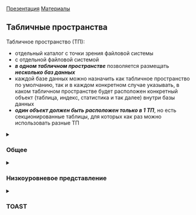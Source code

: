 [Презентация](https://www.youtube.com/watch?v=uPfM74fKm9o&list=PLaFqU3KCWw6LPcuYVymLcXl3muC45mu3e&index=11)
[Материалы](https://edu.postgrespro.ru/dba1-13/dba1_11_data_lowlevel.html)

## Табличные пространства

Табличное пространство (ТП):
* отдельный каталог с точки зрения файловой системы
* с отдельной файловой системой
* ***в одном табличном пространстве*** позволяется размещать ***несколько баз данных***
* каждой базе данных можно назначить как табличное пространство по умолчанию, так и в каждом конкретном случае указывать, в каком табличном пространстве будет расположен конкретный объект (таблица, индекс, статистика и так далее) внутри базы данных
* ***один объект должен быть расположен только в 1 ТП***, но есть секционированные таблицы, для которых как раз можно использовать разные ТП

<details><summary><h3>Общее</h3></summary>
  
Табличные пространства - способ физической организации данных. Каталог, находящейся где-либо на файловой системе.
#### Табличное пространство pg_global
Общее пространство для всего кластера. Там находятся объекты системного каталога, видимые всем базам кластера.
> PGDATA/global/

#### Табличное пространство pg_default
Аналог PRIMARY.
> PGDATA/base/

#### Пользовательское табличное пространство
На самом деле можно также создать свое табличное пространство и назначить его по умолчанию.
При создании пользовательского табличного пространства, создается символическаля ссылка в каталоге
> PGDATA/table_space/tsoid -> /table_space_path/ver/dboid/

#### Мониторинг
```
-- Список
select * from pg_tablespace
-- Размер таблички
select pg_size_pretty(pg_table_size('table'));
-- Список в psql
\db
```
#### Создание табличного пространства
```
sudo mkdir /path..
sudo chown postgres /path..
-- psql
CREATE TABLESPACE ts LOCATION /path..
\db
\db+
```
> Одно табличное пространство может использоваться несколькими базами данных.

#### Создание базы с табличным пространством по умолчанию
```
CREATE DATABASE db TABLSPACE ts;
```
#### Переназначение базе табличного пространства по умолчанию
> Все объекти системного каталога переедут в новое табличное пространство

```
ALTER DATABASE db SET TABLESPACE pg_default;
```
#### Создание объекта в пользовательском табличном пространстве 
```
CREATE TABLE t1 () TABLESPACE ts;
select tablemname, tablespace from pg_tables; -- tablespace пусто = tablespace по умолчанию
```
#### Смена табличного пространства
В отличие от схемы, смена табличного пространства ведет к физической смене местоположения файлов (копирование).
```
ALTER TABLE t SET TABLSPACE table_space;
ALTER TABLE ALL IN TABLESPACE ts_1 SET TABLSPACE ts_2;
```
#### Удаление табличного пространства
Удалить каскадом, в отличие от схемы, нельзя. Там могут объекты разных баз.

> Только схемы принадлежат одной базе данных. Табличные пространства и роли могут иметь объекты в разных базах данных кластера. Поэтому объекты последних надо искать, переключаясь последовательно по всем базам.
 
```
-- Идентификатор пространства
select oid from pg_tablespace where spcname = 'ts';
-- Имена баз
select datname
from pg_database
where oid in (select pg_tablespace_databases(select oid from pg_tablespace where spcname = 'ts'))
-- Переключаемся в каждую базу и ищем объекты
select relnamespace::regnamespace, * from pg_class where reltablespace = (select oid from pg_tablespace where spcname = 'ts')
-- Чистим
DROP TABLE
-- Перемещаем системный каталог
ALTER DATABASE db SET TABLESPACE pg_default;
-- По завершении удаляем пустое пользовательское пространство
DROP TABLESPACE ts;
```

</details>

<details><summary><h3>Низкоуровневое представление</h3></summary>
  
Каждый файл состоит из трех слоев (fork) - main (основный данные), init(заглушка, только для нежурналируемых таблиц) fsm (карта свободного пространства), vm (карта видимости).
Каждый слой состоит из 1Гб сегментов. При достижении размера в 1ГБ файл (N) финализируется и создается следующий  и т.д. (N.1, N.2, ...N.N).
> Размер сегмента можно поменять при компиляции.

```
pg_relation_size -- показывает общий размер слоя (все сегменты)
```
[Путь до файла объекта](https://github.com/AV-ghub/PostgreSQL/blob/main/001%20%D0%90%D0%B4%D0%BC%D0%B8%D0%BD%D0%B8%D1%81%D1%82%D1%80%D0%B8%D1%80%D0%BE%D0%B2%D0%B0%D0%BD%D0%B8%D0%B5/010%20%D0%97%D0%B0%D0%B4%D0%B0%D1%87%D0%B8%20%D0%B0%D0%B4%D0%BC%D0%B8%D0%BD%D0%B8%D1%81%D1%82%D1%80%D0%B8%D1%80%D0%BE%D0%B2%D0%B0%D0%BD%D0%B8%D1%8F/%D0%9F%D0%BE%D0%BB%D0%B5%D0%B7%D0%BD%D1%8B%D0%B5%20%D1%81%D0%BA%D1%80%D0%B8%D0%BF%D1%82%D1%8B.md#%D0%BF%D1%83%D1%82%D1%8C-%D0%B4%D0%BE-%D0%BE%D1%81%D0%BD%D0%BE%D0%B2%D0%BD%D0%BE%D0%B3%D0%BE-%D1%84%D0%B0%D0%B9%D0%BB%D0%B0-%D1%82%D0%B0%D0%B1%D0%BB%D0%B8%D1%86%D1%8B-%D0%BE%D1%82%D0%BD%D0%BE%D1%81%D0%B8%D1%82%D0%B5%D0%BB%D1%8C%D0%BD%D0%BE-pgdata)

Индекс файла также можно посмотреть
```
\d t
select pg_relation_filepath('t_pkey');
```
У индекса не бывает vm (не хранит версии строк), но бывает fsm.

[Получить объекты по имени файла](https://github.com/AV-ghub/PostgreSQL/blob/main/001%20%D0%90%D0%B4%D0%BC%D0%B8%D0%BD%D0%B8%D1%81%D1%82%D1%80%D0%B8%D1%80%D0%BE%D0%B2%D0%B0%D0%BD%D0%B8%D0%B5/010%20%D0%97%D0%B0%D0%B4%D0%B0%D1%87%D0%B8%20%D0%B0%D0%B4%D0%BC%D0%B8%D0%BD%D0%B8%D1%81%D1%82%D1%80%D0%B8%D1%80%D0%BE%D0%B2%D0%B0%D0%BD%D0%B8%D1%8F/%D0%9F%D0%BE%D0%BB%D0%B5%D0%B7%D0%BD%D1%8B%D0%B5%20%D1%81%D0%BA%D1%80%D0%B8%D0%BF%D1%82%D1%8B.md#%D0%BF%D0%BE%D0%BB%D1%83%D1%87%D0%B8%D1%82%D1%8C-%D0%BE%D0%B1%D1%8A%D0%B5%D0%BA%D1%82%D1%8B-%D0%BF%D0%BE-%D0%B8%D0%BC%D0%B5%D0%BD%D0%B8-%D1%84%D0%B0%D0%B9%D0%BB%D0%B0)

[Получить размер конкретных слоев](https://github.com/AV-ghub/PostgreSQL/blob/main/001%20%D0%90%D0%B4%D0%BC%D0%B8%D0%BD%D0%B8%D1%81%D1%82%D1%80%D0%B8%D1%80%D0%BE%D0%B2%D0%B0%D0%BD%D0%B8%D0%B5/010%20%D0%97%D0%B0%D0%B4%D0%B0%D1%87%D0%B8%20%D0%B0%D0%B4%D0%BC%D0%B8%D0%BD%D0%B8%D1%81%D1%82%D1%80%D0%B8%D1%80%D0%BE%D0%B2%D0%B0%D0%BD%D0%B8%D1%8F/%D0%9F%D0%BE%D0%BB%D0%B5%D0%B7%D0%BD%D1%8B%D0%B5%20%D1%81%D0%BA%D1%80%D0%B8%D0%BF%D1%82%D1%8B.md#%D0%BF%D0%BE%D0%BB%D1%83%D1%87%D0%B8%D1%82%D1%8C-%D1%80%D0%B0%D0%B7%D0%BC%D0%B5%D1%80-%D0%BA%D0%BE%D0%BD%D0%BA%D1%80%D0%B5%D1%82%D0%BD%D1%8B%D1%85-%D1%81%D0%BB%D0%BE%D0%B5%D0%B2)

[Размер таблицы](https://github.com/AV-ghub/PostgreSQL/blob/main/001%20%D0%90%D0%B4%D0%BC%D0%B8%D0%BD%D0%B8%D1%81%D1%82%D1%80%D0%B8%D1%80%D0%BE%D0%B2%D0%B0%D0%BD%D0%B8%D0%B5/010%20%D0%97%D0%B0%D0%B4%D0%B0%D1%87%D0%B8%20%D0%B0%D0%B4%D0%BC%D0%B8%D0%BD%D0%B8%D1%81%D1%82%D1%80%D0%B8%D1%80%D0%BE%D0%B2%D0%B0%D0%BD%D0%B8%D1%8F/%D0%9F%D0%BE%D0%BB%D0%B5%D0%B7%D0%BD%D1%8B%D0%B5%20%D1%81%D0%BA%D1%80%D0%B8%D0%BF%D1%82%D1%8B.md#%D1%80%D0%B0%D0%B7%D0%BC%D0%B5%D1%80-%D1%82%D0%B0%D0%B1%D0%BB%D0%B8%D1%86%D1%8B)

</details>

<details><summary><h3>TOAST</h3></summary>
  
#### TOAST
Бинарные данные хранятся также за пределами строки в отдельной структуре, нарезанной на чанки.
Хранится все это в схеме **pg_toast**. Временные - в **pg_toast_temp_N**.

Есть несколько стратегий по работе с выносимыми данными.
Посмотреть текущее состояние колонок можно через
```
\d+ tablename
```
в столбце Storage.

##### Стратегии

* plane - toast не применяется
* extended - применяется сжатие и вынос
* external - сжатие при выносе не используется
* main - обработка происходит в последнюю очередь

Т.е. если мы хотим оставить поля в строке, то необходимо пометить их стратегией main.

##### Изменение стратегии
```
ALTER TABLE t ALTER COLUMN c SET STORAGE EXTERNAL;
```

### [What Is TOAST](https://www.timescale.com/blog/what-is-toast-and-why-it-isnt-enough-for-data-compression-in-postgres/)

#### What Is Postgres TOAST?
TOAST refers to the automatic mechanism that PostgreSQL uses to efficiently store and manage values in Postgres that do not fit within a page.  
* To handle such values, Postgres TOAST will, by default, _**compress them using an internal algorithm**_.  
* If, after compression, the values are still too large, Postgres will _**move them to a separate table**_ (called the TOAST table), leaving pointers in the original table. 

#### TOAST-able Data Types 
The data types that might be subjected to TOAST are primarily variable-length ones.  

Some examples of data types that might be subjected to TOAST are: 

* json and jsonb
* Large text strings
* varchar and varchar(n) (If the length specified in varchar(n) is small enough, then values of that column might always stay below the TOAST threshold.)
* bytea storing binary data
* Geometric data like path and polygon and PostGIS types like  geometry or geography

#### How Does Postgres TOAST Work? 
> Typically, the TOAST mechanism kicks in if all fields within a tuple have a total size of over _**2 kB**_ approx. That’s because PostgreSQL likes to ensure it can store multiple tuples on a single page: if tuples are too large, fewer tuples fit on each page, leading to _**increased I/O operations**_ and reduced performance. Postgres also _**needs**_ to keep free space to _**fit additional operational data**_.

When the combined size of all fields in a tuple exceeds approximately 2 kB (or the TOAST threshold parameter), PostgreSQL handles in two ways:

* **Compression**. PostgreSQL can compress the large field values within the tuple to reduce their size using a compression algorithm that we’ll cover later in this article. By default, if compression is sufficient to bring the tuple's total size below the threshold, the data will remain in the main table, albeit in a compressed format.
* **Out-of-line storage**. If compression alone isn't effective enough to reduce the size of the large field values, Postgres moves them to a separate TOAST table. This process is known as "out-of-line" storage because the original tuple in the main table doesn’t hold the large field values anymore. Instead, it contains a "pointer" or reference to the location of the large data in the TOAST table. 

### Configuring TOAST
#### TOAST strategies
* **EXTENDED**: This is the default strategy. It implies the data will be stored out of line in a separate TOAST table if it’s too large for a regular table page. Before moving the data to the TOAST table, it will be compressed to save space.
* **EXTERNAL**: This strategy tells PostgreSQL to store the data for this column out of line if the data is too large to fit in a regular table page, and we’re asking PostgreSQL _**not to compress**_ the data—the value will just be moved to the TOAST table as-is.
* **MAIN**: This strategy is a middle ground. It tries to keep data in line in the main table through compression; if the data is definetely too large, it'll move the data to the TOAST table to avoid an error, but PostgreSQL _**won't move the compressed data**_. Insead, it’ll store the value in the TOAST table in its original form.
* **PLAIN**: Using PLAIN in a column tells PostgreSQL to _**always store the column's data in line**_ in the main table, ensuring it isn't moved to an out-of-line TOAST table. Take into account that if the data grows beyond the page size, the _**INSERT will fail because the data won’t fit**_. 

If you wish to modify the storage setting, you can do so using the following command: 
```
-- Sets EXTENDED as the TOAST strategy for bar_column 
ALTER TABLE example_blob ALTER COLUMN bar_column SET STORAGE EXTENDED;
```
#### Key parameters
**TOAST_TUPLE_THRESHOLD**
This is the parameter that sets _**the size threshold**_ for when TOASTing operations (compression and out-of-line storage) are considered for oversized tuples.  
As we’ve mentioned previously, by default, TOAST_TUPLE_THRESHOLD is set to approximately 2 kB. 

**TOAST_COMPRESSION_THRESHOLD**
This is the parameter that specifies the _**minimum size**_ of a value before Postgres _**considers compressing**_ it during the TOASTing process.

> However, just because a value is above the compression threshold, it doesn't automatically mean it will be compressed: the TOAST strategies will guide PostgreSQL on how to handle the data based on whether it was compressed and its resultant size relative to the tuple and page limits.

#### Bringing it all together
**TOAST_TUPLE_THRESHOLD** is the trigger point. When the size of a tuple's data fields combined exceeds this threshold, PostgreSQL will evaluate how to manage it based on the set TOAST strategy for its columns, considering compression and out-of-line storage. 

The exact actions taken will also depend on whether column data surpasses the TOAST_COMPRESSION_THRESHOLD: 

* **EXTENDED** (default strategy): If a tuple's size exceeds TOAST_TUPLE_THRESHOLD, PostgreSQL will first attempt to compress the oversized columns if they also exceed **TOAST_COMPRESSION_THRESHOLD**. If compression brings the tuple size under the threshold, it will remain in the main table. If it doesn't, the data will be moved to an out-of-line TOAST table, and the main table will contain pointers to this external data.
* **MAIN**: If the tuple size surpasses the **TOAST_TUPLE_THRESHOLD**, PostgreSQL will try to compress the oversized columns (provided they're over the **TOAST_COMPRESSION_THRESHOLD**). If compression allows the tuple to fit within the main table's tuple, it remains there. If not, the data is moved to the TOAST table in its uncompressed form.
* **EXTERNAL**: PostgreSQL skips compression, regardless of the **TOAST_COMPRESSION_THRESHOLD**. If the tuple's size is beyond the **TOAST_TUPLE_THRESHOLD**, the oversized columns will be stored out-of-line in the TOAST table.
* **PLAIN**: Data is always stored in the main table. If a tuple's size exceeds the page size (due to having very large columns), an error is raised.

### Why TOAST Isn't Enough as a Data Compression Mechanism in PostgreSQL 
TOAST is mainly a solution to one problem: managing large values within the structural confines of a Postgres page.  

And there are other inherent problems with using TOAST as a traditional compression mechanism in PostgreSQL, for example:

* Accessing TOASTed data can add overhead, especially when the data is stored out of line. This becomes more evident _**when many large text or other TOAST-able data types are frequently accessed**_.
* TOAST lacks a high-level, user-friendly mechanism for dictating compression policies. It’s not built to optimize storage costs or facilitate storage management.  
_**TOAST's compression is not designed to provide especially high compression ratios**_. It only uses one algorithm (pglz) with compression rates varying typically from 25-50 percent. 

### Adding Columnar Compression to PostgreSQL
This transformative approach transcends PostgreSQL’s conventional row-based storage paradigm, introducing the efficiency and performance of columnar storage.

By adding a compression policy to your large tables, you can reduce your PostgreSQL database size by up to 10x (achieving +90 percent compression rates).  
This columnar compression design offers an efficient and scalable solution to the problem of large datasets in PostgreSQL.   
It allows you to use less storage to store more data without hurting your query performance (it actually improves it).

</details>




